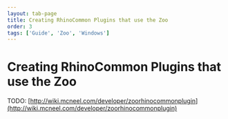 ```yaml
---
layout: tab-page
title: Creating RhinoCommon Plugins that use the Zoo
order: 3
tags: ['Guide', 'Zoo', 'Windows']
---
```


# Creating RhinoCommon Plugins that use the Zoo

TODO: [http://wiki.mcneel.com/developer/zoorhinocommonplugin](http://wiki.mcneel.com/developer/zoorhinocommonplugin)
